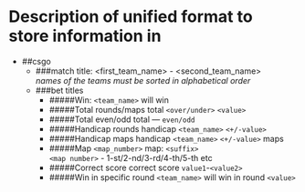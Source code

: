# Description of unified format to store information in

* ##csgo
    * ###match title:
        <first_team_name> - <second_team_name>  
        *names of the teams must be sorted in alphabetical order*
    * ###bet titles
        - #####Win:
            `<team_name>` will win
        - #####Total rounds/maps
            total `<over/under>` `<value>`
        - #####Total even/odd
            total — `even/odd`
        - #####Handicap rounds
            handicap `<team_name>` `<+/-value>`
        - #####Handicap maps
            handicap `<team_name>` `<+/-value>` maps
        - #####Map
            `<map_number>` map: `<suffix>`  
            `<map number>` - 1-st/2-nd/3-rd/4-th/5-th etc
        - #####Correct score
            correct score `value1`-`<value2>`
        - #####Win in specific round
            `<team_name>` will win in round `<value>`
